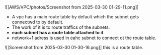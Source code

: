 ![[AWS/VPC/photos/Screenshot from 2025-03-30 01-29-11.png]]
- A vpc has a main route table by default which the subnet gets connectwd to by default.
- The work of it is to route traffics of the subnets.
- **each subnet has a route table attached to it**
- network+1 adress is used in eahc subnet to connect ot the route table.

![[Screenshot from 2025-03-30 01-30-16.png]]
this is a route table.


